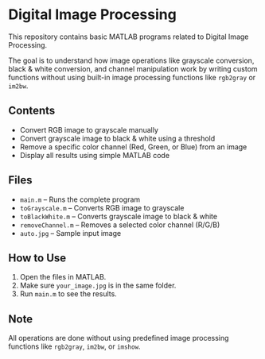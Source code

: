 # Digital Image Processing

This repository contains basic MATLAB programs related to Digital Image Processing.

The goal is to understand how image operations like grayscale conversion, black & white conversion, and channel manipulation work by writing custom functions without using built-in image processing functions like `rgb2gray` or `im2bw`.

## Contents

- Convert RGB image to grayscale manually
- Convert grayscale image to black & white using a threshold
- Remove a specific color channel (Red, Green, or Blue) from an image
- Display all results using simple MATLAB code

## Files

- `main.m` – Runs the complete program
- `toGrayscale.m` – Converts RGB image to grayscale
- `toBlackWhite.m` – Converts grayscale image to black & white
- `removeChannel.m` – Removes a selected color channel (R/G/B)
- `auto.jpg` – Sample input image

## How to Use

1. Open the files in MATLAB.
2. Make sure `your_image.jpg` is in the same folder.
3. Run `main.m` to see the results.

## Note

All operations are done without using predefined image processing functions like `rgb2gray`, `im2bw`, or `imshow`.

